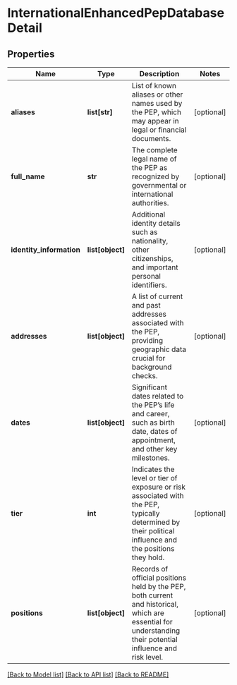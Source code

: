 # InternationalEnhancedPepDatabaseDetail

## Properties
Name | Type | Description | Notes
------------ | ------------- | ------------- | -------------
**aliases** | **list[str]** | List of known aliases or other names used by the PEP, which may appear in legal or financial documents. | [optional] 
**full_name** | **str** | The complete legal name of the PEP as recognized by governmental or international authorities. | [optional] 
**identity_information** | **list[object]** | Additional identity details such as nationality, other citizenships, and important personal identifiers. | [optional] 
**addresses** | **list[object]** | A list of current and past addresses associated with the PEP, providing geographic data crucial for background checks. | [optional] 
**dates** | **list[object]** | Significant dates related to the PEP’s life and career, such as birth date, dates of appointment, and other key milestones. | [optional] 
**tier** | **int** | Indicates the level or tier of exposure or risk associated with the PEP, typically determined by their political influence and the positions they hold. | [optional] 
**positions** | **list[object]** | Records of official positions held by the PEP, both current and historical, which are essential for understanding their potential influence and risk level. | [optional] 

[[Back to Model list]](../README.md#documentation-for-models) [[Back to API list]](../README.md#documentation-for-api-endpoints) [[Back to README]](../README.md)

